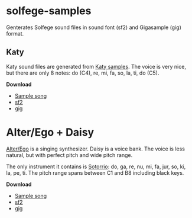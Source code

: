 # solfege-samples
Genterates Solfege sound files in sound font (sf2) and Gigasample (gig) format.

## Katy
Katy sound files are generated from [Katy samples](https://www.freesound.org/people/digifishmusic/packs/2576/). The voice is very nice, but there are only 8 notes: do (C4), re, mi, fa, so, la, ti, do (C5).

**Download**
* [Sample song](https://github.com/wcgbg/solfege-samples/raw/master/samples/katy-align-100ms/twinkle.ogg)
* [sf2](https://github.com/wcgbg/solfege-samples/raw/master/samples/katy-align-100ms/katy.sf2)
* [gig](https://github.com/wcgbg/solfege-samples/raw/master/samples/katy-align-100ms/katy.gig)

# Alter/Ego + Daisy
[Alter/Ego](http://www.plogue.com/products/alterego) is a singing synthesizer. Daisy is a voice bank. The voice is less natural, but with perfect pitch and wide pitch range.

The only instrument it contains is [Sotorrio](https://en.wikipedia.org/wiki/Solf%C3%A8ge#cite_note-Sotorrio-17): do, ga, re, nu, mi, fa, jur, so, ki, la, pe, ti. The pitch range spans between C1 and B8 including black keys.

**Download**
* [Sample song](https://github.com/wcgbg/solfege-samples/raw/master/samples/tts/twinkle.ogg)
* [sf2](https://github.com/wcgbg/solfege-samples/raw/master/samples/tts/solfege.sf2)
* [gig](https://github.com/wcgbg/solfege-samples/raw/master/samples/tts/solfege.gig)

